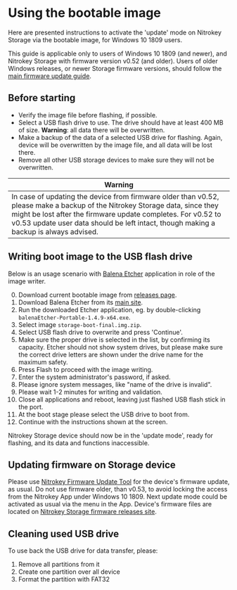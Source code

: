 # Using the bootable image
Here are presented instructions to activate the 'update' mode on Nitrokey Storage via the bootable image, for Windows 10 1809 users. 

This guide is applicable only to users of Windows 10 1809 (and newer), and Nitrokey Storage with firmware version v0.52 (and older). Users of older Windows releases, or newer Storage firmware versions, should follow the [main firmware update guide].

[main firmware update guide]: https://www.nitrokey.com/en/documentation/firmware-update-storage

## Before starting
- Verify the image file before flashing, if possible.
- Select a USB flash drive to use. The drive should have at least 400 MB of size. **Warning**: all data there will be overwritten. 
- Make a backup of the data of a selected USB drive for flashing. Again, device will be overwritten by the image file, and all data will be lost there.
- Remove all other USB storage devices to make sure they will not be overwritten.

|Warning|
|-----|
|In case of updating the device from firmware older than v0.52, please make a backup of the Nitrokey Storage data, since they might be lost after the firmware update completes. For v0.52 to v0.53 update user data should be left intact, though making a backup is always advised.|


## Writing boot image to the USB flash drive
Below is an usage scenario with [Balena Etcher] application in role of the image writer.

0. Download current bootable image from [releases page].
0. Download Balena Etcher from its [main site].
1. Run the downloaded Etcher application, eg. by double-clicking `balenaEtcher-Portable-1.4.9-x64.exe`.
2. Select image `storage-boot-final.img.zip`.
3. Select USB flash drive to overwrite and press 'Continue'.
4. Make sure the proper drive is selected in the list, by confirming its capacity. Etcher should not show system drives, but please make sure the correct drive letters are shown under the drive name for the maximum safety.
5. Press Flash to proceed with the image writing.
6. Enter the system administrator's password, if asked.
7. Please ignore system messages, like "name of the drive is invalid".
8. Please wait 1-2 minutes for writing and validation.
9. Close all applications and reboot, leaving just flashed USB flash stick in the port.
10. At the boot stage please select the USB drive to boot from.
11. Continue with the instructions shown at the screen.

Nitrokey Storage device should now be in the 'update mode', ready for flashing, and its data and functions inaccessible.

## Updating firmware on Storage device
Please use [Nitrokey Firmware Update Tool] for the device's firmware update, as usual. Do not use firmware older, than v0.53, to avoid locking the access from the Nitrokey App under Windows 10 1809. Next update mode could be activated as usual via the menu in the App. Device's firmware files are located on [Nitrokey Storage firmware releases site].

[Nitrokey Storage firmware releases site]: https://github.com/Nitrokey/nitrokey-storage-firmware/releases

## Cleaning used USB drive
To use back the USB drive for data transfer, please:
1. Remove all partitions from it
2. Create one partition over all device
3. Format the partition with FAT32


[main site]: https://www.balena.io/etcher/
[Balena Etcher]: https://www.balena.io/etcher/
[releases page]: https://github.com/Nitrokey/nitrokey-storage-update-boot/releases
[Nitrokey Firmware Update Tool]: https://github.com/Nitrokey/nitrokey-update-tool/releases